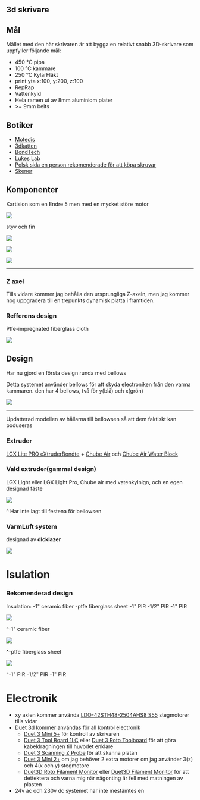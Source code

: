 ## 3d skrivare

## Mål

Mållet med den här skrivaren är att bygga en relativt snabb 3D-skrivare som uppfyller följande mål:

- 450 °C pipa
- 100 °C kammare
- 250 °C KylarFläkt
- print yta x:100, y:200, z:100
- RepRap
- Vattenkyld
- Hela ramen ut av 8mm aluminiom plater
- \>= 9mm belts

## Botiker

- [Motedis](https://www.motedis.se/se)
- [3dkatten](https://www.3dkatten.se/ "https://www.3dkatten.se")
- [BondTech](https://www.bondtech.se/)
- [Lukes Lab](https://www.lukeslabonline.com/)
- [Polsk sida en person rekomenderade för att köpa skruvar](https://www.ebmia.pl)
- [Skener](bstautomation.com)

## Komponenter

Kartision som en Endre 5 men med en mycket störe motor

![](assets/20250818_100048_image.png)

styv och fin

![](assets/20250825_094645_image.png)

![](assets/20250825_094744_image.png)

![](assets/20250825_094811_image.png)

---

### Z axel

Tills vidare kommer jag behålla den ursprungliga Z-axeln, men jag kommer nog uppgradera till en trepunkts dynamisk platta i framtiden.


### Refferens design

Ptfe-impregnated fiberglass cloth


![](assets/20250912_184107_20250312_150808.webp)

## Design

Har nu gjord en första design runda med bellows

Detta systemet använder bellows för att skyda electroniken från den varma kammaren. den har 4 bellows, två för y(blå) och x(grön)

![](assets/20250623_204252_image.png)

---

Updatterad modellen av hållarna till bellowsen så att dem faktiskt kan poduseras

### Extruder

[LGX Lite PRO eXtruderBondte](https://www.bondtech.se/product/lgx-lite-pro-extruder/) + [Chube Air](https://3do.dk/en/complete-hotend/2521-chube-air.html) och [Chube Air Water Block](https://3do.dk/en/spare-parts/2519-chube-air-water-block.html)

### Vald extruder(gammal design)

LGX Light eller LGX Light Pro, Chube air med vatenkylnign, och en egen designad fäste

![](assets/20250825_095106_image.png)

^ Har inte lagt till festena för bellowsen

### VarmLuft system

designad av **dlcklazer**

![](assets/20250825_132856_20240329_202754.webp)

# Isulation

### Rekomenderad design

Insulation:
-1" ceramic fiber
-ptfe fiberglass sheet
-1" PIR
-1/2" PIR
-1" PIR


![](assets/20250912_184350_20250314_154247.webp)

^-1" ceramic fiber


![](assets/20250912_184406_20250315_143248.webp)

^-ptfe fiberglass sheet

![](assets/20250912_184424_20250315_144058.webp)

^-1" PIR
-1/2" PIR
-1" PIR


# Electronik

- xy axlen kommer använda [LDO-42STH48-2504AHS8 S55](https://3dkatten.se/products/ldo-42sth48-2504ahs8-s55-1) stegmotorer tills vidar
- [Duet 3d](https://www.duet3d.com/) kommer användas för all kontrol electronik
  - [Duet 3 Mini 5+](https://www.duet3d.com/duet3mini5plus) för kontroll av skrivaren
  - [Duet 3 Tool Board 1LC](https://www.duet3d.com/duet3toolboard1lc) eller [Duet 3 Roto Toolboard](https://www.duet3d.com/Duet3RotoToolboard) för att göra kabeldragningen till huvodet enklare
  - [Duet 3 Scanning Z Probe](https://www.duet3d.com/Duet3ScanningZProbe) för att skanna platan
  - [Duet 3 Mini 2+](https://www.duet3d.com/duet3expansionmini2plus) om jag behöver 2 extra motorer om jag använder 3(z) och 4(x och y) stegmotore
  - [Duet3D Roto Filament Monitor](https://www.duet3d.com/rotofilamentmonitor) eller [Duet3D Filament Monitor](https://www.duet3d.com/filamentmonitor) för att dettektera och varna mig när någonting är fell med matningen av plasten
- 24v ac och 230v dc systemet har inte mestämtes en
